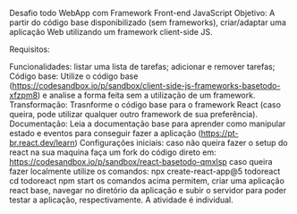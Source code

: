 Desafio todo WebApp com Framework Front-end JavaScript 
Objetivo: A partir do código base disponibilizado (sem frameworks), criar/adaptar uma aplicação Web utilizando um framework client-side JS.

Requisitos:

Funcionalidades: listar uma lista de tarefas; adicionar e remover tarefas;
Código base: Utilize o código base (https://codesandbox.io/p/sandbox/client-side-js-frameworks-basetodo-xfzpm8) e analise a forma feita sem a utilização de um framework.
Transformação: Trasnforme o código base para o framework React (caso queira, pode utilizar qualquer outro framework de sua preferência).
Documentação: Leia a documentação base para aprender como manipular estado e eventos para conseguir fazer a aplicação (https://pt-br.react.dev/learn)
Configurações iniciais:
caso não queira fazer o setup do react na sua maquina faça um fork do código direto em: https://codesandbox.io/p/sandbox/react-basetodo-qmxlsp 
caso queira fazer localmente utilize os comandos:
npx create-react-app@5 todoreact
cd todoreact
npm start
os comandos acima permitem, criar uma aplicação react base, navegar no diretório da aplicação e subir o servidor para poder testar a aplicação, respectivamente.
A atividade é individual.
